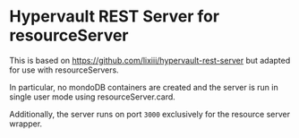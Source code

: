 # Hypervault REST Server for resourceServer

This is based on https://github.com/lixiii/hypervault-rest-server but adapted for use with resourceServers. 

In particular, no mondoDB containers are created and the server is run in single user mode using resourceServer.card. 

Additionally, the server runs on port `3000` exclusively for the resource server wrapper. 